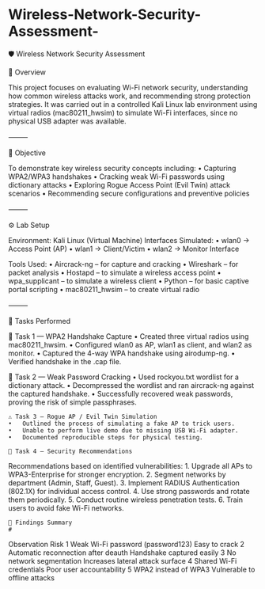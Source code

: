 # Wireless-Network-Security-Assessment-
🛡 Wireless Network Security Assessment

🎯 Overview

This project focuses on evaluating Wi-Fi network security, understanding how common wireless attacks work, and recommending strong protection strategies.
It was carried out in a controlled Kali Linux lab environment using virtual radios (mac80211_hwsim) to simulate Wi-Fi interfaces, since no physical USB adapter was available.

⸻

🧩 Objective

To demonstrate key wireless security concepts including:
	•	Capturing WPA2/WPA3 handshakes
	•	Cracking weak Wi-Fi passwords using dictionary attacks
	•	Exploring Rogue Access Point (Evil Twin) attack scenarios
	•	Recommending secure configurations and preventive policies

⸻

⚙ Lab Setup

Environment: Kali Linux (Virtual Machine)
Interfaces Simulated:
	•	wlan0 → Access Point (AP)
	•	wlan1 → Client/Victim
	•	wlan2 → Monitor Interface
	
Tools Used:
	•	Aircrack-ng – for capture and cracking
	•	Wireshark – for packet analysis
	•	Hostapd – to simulate a wireless access point
	•	wpa_supplicant – to simulate a wireless client
	•	Python – for basic captive portal scripting
	•	mac80211_hwsim – to create virtual radio

⸻

🧠 Tasks Performed

🧩 Task 1 — WPA2 Handshake Capture
	•	Created three virtual radios using mac80211_hwsim.
	•	Configured wlan0 as AP, wlan1 as client, and wlan2 as monitor.
	•	Captured the 4-way WPA handshake using airodump-ng.
	•	Verified handshake in the .cap file.
	
🔐 Task 2 — Weak Password Cracking
	•	Used rockyou.txt wordlist for a dictionary attack.
	•	Decompressed the wordlist and ran aircrack-ng against the captured handshake.
	•	Successfully recovered weak passwords, proving the risk of simple passphrases.
	
	⚠ Task 3 — Rogue AP / Evil Twin Simulation
	•	Outlined the process of simulating a fake AP to trick users.
	•	Unable to perform live demo due to missing USB Wi-Fi adapter.
	•	Documented reproducible steps for physical testing.

	🧾 Task 4 — Security Recommendations

Recommendations based on identified vulnerabilities:
	1.	Upgrade all APs to WPA3-Enterprise for stronger encryption.
	2.	Segment networks by department (Admin, Staff, Guest).
	3.	Implement RADIUS Authentication (802.1X) for individual access control.
	4.	Use strong passwords and rotate them periodically.
	5.	Conduct routine wireless penetration tests.
	6.	Train users to avoid fake Wi-Fi networks.

	🧠 Findings Summary
	#
Observation
Risk
1
Weak Wi-Fi password (password123)
Easy to crack
2
Automatic reconnection after deauth
Handshake captured easily
3
No network segmentation
Increases lateral attack surface
4
Shared Wi-Fi credentials
Poor user accountability
5
WPA2 instead of WPA3
Vulnerable to offline attacks
